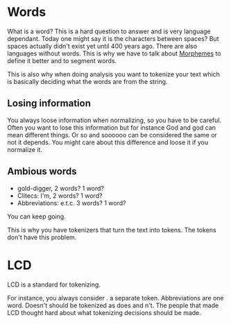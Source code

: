 # Words 
What is a word? This is a hard question to answer and is very language dependant. Today one might say it is the characters between spaces? But spaces actually didn't exist yet until 400 years ago. There are also languages without words. This is why we have to talk about [Morphemes](Morphemes.md) to define it better and to segment words.

This is also why when doing analysis you want to tokenize your text which is basically deciding what the words are from the string. 

## Losing information
You always loose information when normalizing, so you have to be careful. Often you want to lose this information but for instance God and god can mean different things. Or so and soooooo can be considered the same or not it depends. You might care about this difference and loose it if you normalize it. 

## Ambious words
- gold-digger, 2 words? 1 word?
- Clitecs: I'm, 2 words? 1 word?
- Abbreviations: e.t.c. 3 words? 1 word?

You can keep going. 

This is why you have tokenizers that turn the text into tokens. The tokens don't have this problem.

# LCD
LCD is a standard for tokenizing. 

For instance, you always consider . a separate token. Abbreviations are one word. Doesn't should be tokenized as does and n't. The people that made LCD thought hard about what tokenizing decisions should be made.



